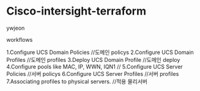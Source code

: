 # Cisco-intersight-terraform
ywjeon




workflows


1.Configure UCS Domain Policies		//도메인 policys
2.Configure UCS Domain Profiles		//도메인 profiles
3.Deploy UCS Domain Profile			//도메인 deploy
4.Configure pools like MAC, IP, WWN, IQN1		//
5.Configure UCS Server Policies		//서버 policys
6.Configure UCS Server Profiles		//서버 profiles
7.Associating profiles to physical servers.  //적용 물리서버
